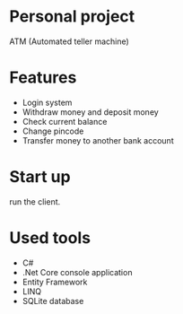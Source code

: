 # Personal project 
ATM (Automated teller machine)

# Features
- Login system
- Withdraw money and deposit money
- Check current balance
- Change pincode
- Transfer money to another bank account

# Start up 
run the client.

# Used tools
- C#
- .Net Core console application
- Entity Framework
- LINQ
- SQLite database
